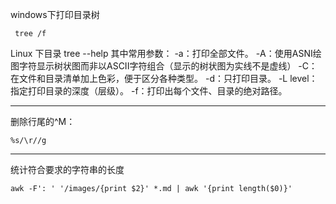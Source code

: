 windows下打印目录树 

     tree /f

Linux 下目录 
tree --help
其中常用参数：
-a：打印全部文件。
-A：使用ASNI绘图字符显示树状图而非以ASCII字符组合（显示的树状图为实线不是虚线）
-C：在文件和目录清单加上色彩，便于区分各种类型。
-d：只打印目录。
-L level：指定打印目录的深度（层级）。
-f：打印出每个文件、目录的绝对路径。

---

删除行尾的^M：

    %s/\r//g


---

统计符合要求的字符串的长度

    awk -F': ' '/images/{print $2}' *.md | awk '{print length($0)}'